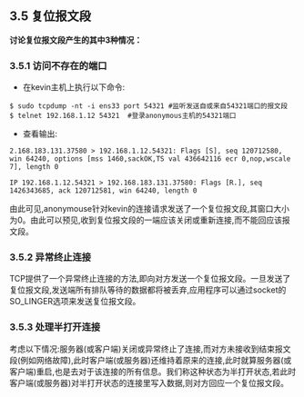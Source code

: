 ## 3.5 复位报文段

**讨论复位报文段产生的其中3种情况：**
### 3.5.1 访问不存在的端口

* 在kevin主机上执行以下命令:
``````shell
$ sudo tcpdump -nt -i ens33 port 54321 #监听发送自或来自54321端口的报文段
$ telnet 192.168.1.12 54321  #登录anonymous主机的54321端口
``````

* 查看输出:
``````shell
2.168.183.131.37580 > 192.168.1.12.54321: Flags [S], seq 120712580, win 64240, options [mss 1460,sackOK,TS val 436642116 ecr 0,nop,wscale 7], length 0

IP 192.168.1.12.54321 > 192.168.183.131.37580: Flags [R.], seq 1426343685, ack 120712581, win 64240, length 0
``````
由此可见,anonymouse针对kevin的连接请求发送了一个复位报文段,其窗口大小为0。由此可以预见,收到复位报文段的一端应该关闭或重新连接,而不能回应该报文段。

### 3.5.2 异常终止连接
TCP提供了一个异常终止连接的方法,即向对方发送一个复位报文段。一旦发送了复位报文段,发送端所有排队等待的数据都将被丢弃,应用程序可以通过socket的SO_LINGER选项来发送复位报文段。

### 3.5.3  处理半打开连接
考虑以下情况:服务器(或客户端)关闭或异常终止了连接,而对方未接收到结束报文段(例如网络故障),此时客户端(或服务器)还维持着原来的连接,此时就算服务器(或客户端)重启,也是去对于该连接的所有信息。我们称这种状态为半打开状态,若此时客户端(或服务器)对半打开状态的连接里写入数据,则对方回应一个复位报文段。



